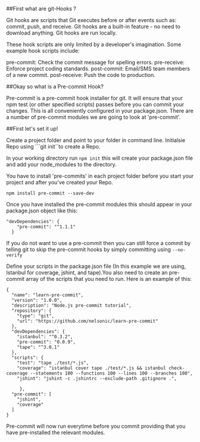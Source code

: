 ##First what are git-Hooks ? 

Git hooks are scripts that Git executes before or after events such as: commit, push, and receive. Git hooks are a built-in feature - no need to download anything. Git hooks are run locally.

These hook scripts are only limited by a developer's imagination. Some example hook scripts include:

pre-commit: Check the commit message for spelling errors.
pre-receive: Enforce project coding standards.
post-commit: Email/SMS team members of a new commit.
post-receive: Push the code to production.


##Okay so what is a  Pre-commit Hook? 

Pre-commit is a pre-commit hook installer for git. It will ensure that your npm test (or other specified scripts) passes before you can commit your changes. This is all conveniently configured in your package.json. There are a number of pre-commit modules we are going to look at 'pre-commit'.

##First let's set it up! 

Create a project folder and point to your folder in command line. Initialsie Repo using ```git init``to create a Repo.

In your working directory run ```npm init``` this will create your package.json file and add your node_modules to the directory. 

You have to install 'pre-commits' in each project folder before you start your project and after you've created your Repo.

```npm install pre-commit --save-dev```

Once you have installed the pre-commit modules this should appear in your package.json object like this: 

``` 
"devDependencies": {
    "pre-commit": "^1.1.1"
  }
```

If you do not want to use a pre-commit then you can still force a commit by telling git to skip the pre-commit hooks by simply committing using ```--no-verify```	


Define your scripts in the package.json file (In this example we are using, Istanbul for coverage, jshint, and tape).You also need to create an pre-commit array of the scripts that you need to run. Here is an example of this: 


```
{
  "name": "learn-pre-commit",
  "version": "1.0.0",
  "description": "Node.js pre-commit tutorial",
  "repository": {
    "type": "git",
    "url": "https://github.com/nelsonic/learn-pre-commit"
  },
  "devDependencies": {
    "istanbul": "^0.3.2",
    "pre-commit": "0.0.9",
    "tape": "^3.0.1"
  },
  "scripts": {
    "test": "tape ./test/*.js",
    "coverage": "istanbul cover tape ./test/*.js && istanbul check-coverage --statements 100 --functions 100 --lines 100 --branches 100",
    "jshint": "jshint -c .jshintrc --exclude-path .gitignore .",

     },
  "pre-commit": [
    "jshint",
    "coverage"
  ]
}
```

Pre-commit will now run everytime before you commit providing that you have pre-installed the relevant modules.
